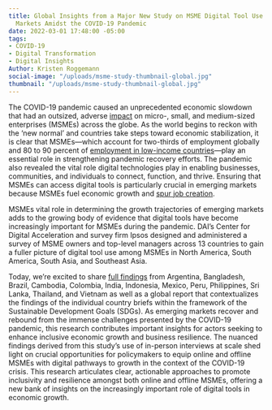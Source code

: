 ```yaml
---
title: Global Insights from a Major New Study on MSME Digital Tool Use in Emerging
  Markets Amidst the COVID-19 Pandemic
date: 2022-03-01 17:48:00 -05:00
tags:
- COVID-19
- Digital Transformation
- Digital Insights
Author: Kristen Roggemann
social-image: "/uploads/msme-study-thumbnail-global.jpg"
thumbnail: "/uploads/msme-study-thumbnail-global.jpg"
---
```


The COVID-19 pandemic caused an unprecedented economic slowdown that had an outsized, adverse [impact](https://www.intracen.org/uploadedFiles/intracenorg/Content/Publications/ITCSMECO2020.pdf) on micro-, small, and medium-sized enterprises (MSMEs) across the globe. As the world begins to reckon with the ‘new normal’ and countries take steps toward economic stabilization, it is clear that MSMEs—which account for two-thirds of employment globally and 80 to 90 percent of [employment in low-income countries](https://unctad.org/news/supporting-small-businesses-critical-covid-19-recovery)—play an essential role in strengthening pandemic recovery efforts. The pandemic also revealed the vital role digital technologies play in enabling businesses, communities, and individuals to connect, function, and thrive. Ensuring that MSMEs can access digital tools is particularly crucial in emerging markets because MSMEs fuel economic growth and [spur job creation](https://sustainabledevelopment.un.org/content/documents/25851MSMEs_and_SDGs_Final3120.pdf).

<!--more-->

MSMEs vital role in determining the growth trajectories of emerging markets adds to the growing body of evidence that digital tools have become increasingly important for MSMEs during the pandemic. DAI’s Center for Digital Acceleration and survey firm Ipsos designed and administered a survey of MSME owners and top-level managers across 13 countries to gain a fuller picture of digital tool use among MSMEs in North America, South America, South Asia, and Southeast Asia.

Today, we’re excited to share [full findings](https://www.dai.com/our-work/solutions/digital-acceleration-solutions/msme-study) from Argentina, Bangladesh, Brazil, Cambodia, Colombia, India, Indonesia, Mexico, Peru, Philippines, Sri Lanka, Thailand, and Vietnam as well as a global report that contextualizes the findings of the individual country briefs within the framework of the Sustainable Development Goals (SDGs). As emerging markets recover and rebound from the immense challenges presented by the COVID-19 pandemic, this research contributes important insights for actors seeking to enhance inclusive economic growth and business resilience. The nuanced findings derived from this study’s use of in-person interviews at scale shed light on crucial opportunities for policymakers to equip online and offline MSMEs with digital pathways to growth in the context of the COVID-19 crisis. This research articulates clear, actionable approaches to promote inclusivity and resilience amongst both online and offline MSMEs, offering a new bank of insights on the increasingly important role of digital tools in economic growth.